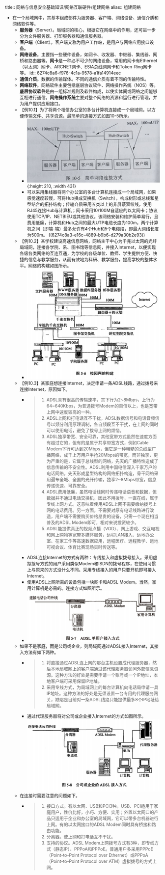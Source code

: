 title:: 网络与信息安全基础知识/网络互联硬件/组建网络
alias:: 组建网络

- 在一个局域网中，其基本组成部件为服务器、客户端、网络设备、通信介质和网络软件等。
	- **服务器**（Server）。局域网的核心，根据它在网络中的作用，还可进一步分为文件服务器、打印服务器和通信服务器。
	- **客户端**（Client）。客户端又称为用户工作站，是用户与网络应用接口设备。
	- **网络设备**。主要指一些硬件设备，如网卡、收发器、中继器、集线器、网桥和路由器等。**网卡**是一种必不可少的网络设备，常用的网卡有Ethernet（以太网）网卡、ARCNET网卡、ESIA总线网网卡和Token-Ring网卡等。
	  id:: 6274c8a6-f976-4c1a-9578-a1fa14914eec
	- **通信介质**。数据的传输媒体。不同的通信介质有着不同的传输特性。
	- **网络软件**。网络软件主要包括底层协议软件、网络操作系统（NOS）等。**底层协议软件**是由一组标准规则及软件构成，以使实体间或网络之间能够互相进行通信。**网络操作系统**主要对整个网络的资源和运行进行管理，并为用户提供应用接口。
	- 【例10.1】为了将两个相信办公室的多台计算机连接成一个局域网，以方便传输文件、共享资源，最简单的连接方式如图10-5所示。
		- ![image.png](../assets/image_1652918101062_0.png){:height 210, :width 431}
		- 可以采用集线器将两个办公室的多台计算机连接成一个局域网，如果感觉速度较慢，可将Hub换成交换机（Switch），构成树形或总线和星型结合的拓扑结构；传输介质采用五类以上的非屏蔽双绞线，使用RJ45连接Hub与计算机；网卡采用10/100M自适应的以太网卡；协议使用TCP/IP、NETBIEU或其他协议。该网络安装和维护简单易行，且费用低廉，计算机和Hub之间的最大UTP电缆长度为100m，两个计算机之间（即端-端）最多允许有4个Hub和5个电缆段，即最大网络长度为500m。
		  ((6274c8a3-e16c-4889-b9b6-d279a30b2e93))
	- 【例10.2】某学校建设高速信息网络，网络主干中心为千兆以太网的光纤局域网，连接各学院、系、图书馆等信息网，并接入Internet，以便实现各级各类网络的互连互通，为学校的各级单位、教师、学生提供方便、快捷的信息与教学服务，从而有效地为科研、教学服务，提高学校的整体水平。网络的构建如图所示。
		- ![image.png](../assets/image_1649137584220_0.png)
	- 【例10.3】某家庭想连接Internet，决定申请一条ADSL线路，通过拨号来连接Internet，原因如下。
		- > 1. ADSL具有很高的传输速率，其下行为2~8Mbps，上行为64~640Kbps，为普通拨号Modem的百倍以上，也是宽带上网中速度较高的一种。
		  > 2. ADSL上网和打电话互不干扰，ADSL数据信号和电话音频信号以频分利用原理调制，各自频段互不干扰，在上网的同时可以使用电话，避免了拨号上网的烦恼。
		  > 3. ADSL独享带宽、安全可靠，其他宽带方式虽然在速度方面有超过它的，但有的是属于共享带宽方式，例如Cable Modem下行可达到20Mbps，但它是一种粗糙的总线型广播网络，成千上万用户争抢20Mbps的带宽，而非独享，更为严重的是，它属于总线型的网络，先天的广播特性造成了信息传输的不安全性。ADSL利用中国电信深入千家万户的电话网络，先天形成星型结构的网络拓扑构造，骨干网络采用遍布全城、全国的光纤传输，独享2~8Mbps带宽，信息传递快速、可靠安全。
		  > 4. ADSL费用低廉，虽然电话线同时传递电话语音和数据，但数据并不通过电话交换机，因此不用拨号，一直在线，属于专线上网方式。这意味着使用ADSL上网不需要缴纳拨号上网的电话费用。另一方面，不需要对原有电话线路进行改造，用户端不需要购买价格昂贵的设备，只需一个现在相当普及的ADSL Modem即可，相对来说投资较少。
		  > 5. ADSL能提供真正的视频点播（VOD）、网上游戏、交互电视和网上购物等宽带多媒体服务，远程LAN接入、远地办公室、在家工作等高速数据应用，远程医疗、远程教学、远地可视会议、体育比赛现场实时传送等。
		- ADSL连接Internet的方式有两种：专线接入和虚拟拨号接入。采用虚拟拨号方式的用户采用类似Modem和ISDN的拨号程序，在使用习惯上与原来的方式没什么不同。采用专线接入的用户只要开机即可接入Internet。
		- 使用ADSL上网所需的设备包括一块网卡和ADSL Modem。当然，家用计算机是必需的。连接方式如图所示。
		- ![image.png](../assets/image_1649137595668_0.png)
	- 如果不是家庭，而是公司或企业，则局域网通过ADSL接入Internet，其接入方法有如下两种。
		- > 1. 将直接通过ADSL连上网的那台主机设置成代理服务器，然后本地局域网上的客户端通过该代理服务器访问外部信息资源。这种方法的好处是需要申请一个账号或一个IP地址，本地客户端可采用保留IP地址。
		  > 2. 采用专线方式，为局域网上的每台计算机向电话局申请一具IP地址。这种方法的好处是无须设置一台专用的代理服务网关，缺陷是目前对一条ADSL线路只能提供最多8个IP地址给局域网。
		- 通过代理服务器将对公司或企业接入Internet的方式如图所示。
		  ![image.png](../assets/image_1649137605864_0.png)
	- 在连接时需要注意的问题如下。
		- > 1. 接口方式。有以太网、USB和PCI3种。USB、PCI适用于家庭用户，性价比好，小巧、方便、实用；外置以太网口的产品只适用于企业和办公室的局域网，它可以带多台机器进行上网。有的以太网接口的ADSL Modem同时具有桥接和路由功能。
		  > 2. 分离器。使上网和打电话互不干扰。
		  > 3. 支持的协议。ADSL Modem上网拨号方式有3种，即专线方式（静态IP）、PPPoA和PPPoE。普通用户多采用PPPoE（Point-to-Point Protocol over Ethernet）或PPPoA（Point-to-Point Protocol over ATM）虚拟拨号的方式上网。